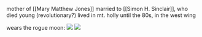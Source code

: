 mother of [[Mary Matthew Jones]]
married to [[Simon H. Sinclair]], who died young (revolutionary?)
lived in mt. holly until the 80s, in the west wing

wears the rogue moon:
![](https://i.imgur.com/Qi0IlTB.jpeg)
![](https://i.imgur.com/SH8LWbM.jpeg)
